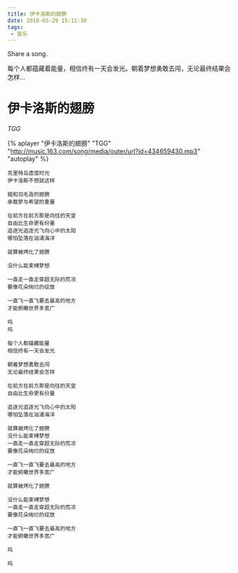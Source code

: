 ```yaml
---
title: 伊卡洛斯的翅膀
date: 2018-05-29 15:11:30
tags: 
 - 音乐
---
```

Share a song.

每个人都蕴藏着能量，相信终有一天会发光。朝着梦想勇敢去闯，无论最终结果会怎样...

# 伊卡洛斯的翅膀

*TGG*

<!--more-->

{% aplayer "伊卡洛斯的翅膀" "TGG" "http://music.163.com/song/media/outer/url?id=434659430.mp3" "autoplay" %}


    克里特岛虚度时光
    伊卡洛斯不想就这样

    蜡和羽毛造的翅膀
    承载梦与希望的重量

    在前方在前方那是向往的天堂
    自由比生命更有份量
    追逐光追逐光飞向心中的太阳
    哪怕坠落在汹涌海洋

    就算被烤化了翅膀

    没什么能束缚梦想

    一直走一直走穿超无际的荒凉
    要像花朵绚烂的绽放

    一直飞一直飞要去最高的地方
    才能俯瞰世界多宽广

    呜
    呜

    每个人都蕴藏能量
    相信终有一天会发光
    
    朝着梦想勇敢去闯
    无论最终结果会怎样

    在前方在前方那是向往的天堂
    自由比生命更有份量

    追逐光追逐光飞向心中的太阳
    哪怕坠落在汹涌海洋

    就算被烤化了翅膀
    没什么能束缚梦想
    一直走一直走穿超无际的荒凉
    要像花朵绚烂的绽放

    一直飞一直飞要去最高的地方
    才能俯瞰世界多宽广

    就算被烤化了翅膀

    没什么能束缚梦想
    一直走一直走穿超无际的荒凉
    要像花朵绚烂的绽放

    一直飞一直飞要去最高的地方
    才能俯瞰世界多宽广

    呜

    呜
